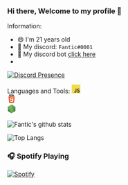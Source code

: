 ### Hi there, Welcome to my profile 👋

Information:

- 😄 I'm 21 years old
- 📨 My discord: `Fantic#0001`
- 🤖 My discord bot [click here](https://top.gg/bot/744293924625055796) 
- <div align="center">

[![Discord Presence](https://lanyard-profile-readme.vercel.app/api/866849747603816468)](https://discord.com/users/610741843432570890)

</div>

Languages and Tools:
<code><a target="_blank" rel="noopener noreferrer" href="https://raw.githubusercontent.com/github/explore/80688e429a7d4ef2fca1e82350fe8e3517d3494d/topics/javascript/javascript.png"><img height="20" src="https://raw.githubusercontent.com/github/explore/80688e429a7d4ef2fca1e82350fe8e3517d3494d/topics/javascript/javascript.png" style="max-width:100%;"></a>
</code>
<code><a target="_blank" rel="noopener noreferrer" href="https://raw.githubusercontent.com/github/explore/80688e429a7d4ef2fca1e82350fe8e3517d3494d/topics/html/html.png"><img height="20" src="https://raw.githubusercontent.com/github/explore/80688e429a7d4ef2fca1e82350fe8e3517d3494d/topics/html/html.png" style="max-width:100%;"></a>
</code>
<code><a target="_blank" rel="noopener noreferrer" href="https://raw.githubusercontent.com/github/explore/80688e429a7d4ef2fca1e82350fe8e3517d3494d/topics/nodejs/nodejs.png"><img height="20" src="https://raw.githubusercontent.com/github/explore/80688e429a7d4ef2fca1e82350fe8e3517d3494d/topics/nodejs/nodejs.png" style="max-width:100%;"></a>
</code>

![Fantic's github stats](https://github-readme-stats.vercel.app/api?username=fanticwastaken&show_icons=true&theme=tokyonight)

![Top Langs](https://github-readme-stats.vercel.app/api/top-langs/?username=xliel&layout=compact&theme=tokyonight)

### 🎧 Spotify Playing 

[![Spotify](https://novatorem.bgstatic.vercel.app/api/spotify)](https://open.spotify.com/track/5bKyb7dKATCIDw3zHiUQon?si=389a6b8f760c42a1)
